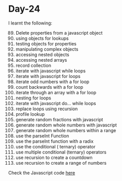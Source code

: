 # Day-24

I learnt the following:

89. Delete properties from a javascript object
90. using objects for lookups
91. testing objects for properties
92. manipulating complex objects
93. accessing nested objects
94. accessing nested arrays
95. record collection
96. iterate with javascript while loops
97. iterate with javascript for loops
98. iterate odd numbers with a for loop
99. count backwards with a for loop
100. iterate through an array with a for loop
101. nesting for loops
102. iterate with javascript do... while loops
103. replace loops using recursion
104. profile lookup
105. generate random fractions with javascript
106. generate random whole numbers with javascript
107. generate random whole numbers within a range
108. use the parseInt Function
109. use the parseInt function with a radix
110. use the conditional ( ternary) operator
111. use multiple conditional (ternary) operators
112. use recursion to create a countdown
113. use recursion to create a range of numbers

Check the Javascript code [here](./index.js)